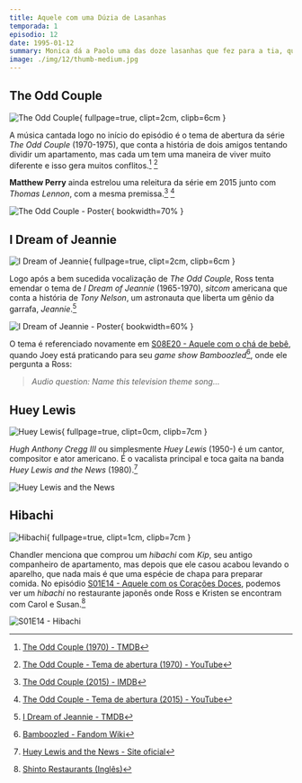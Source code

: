 ```yaml
---
title: Aquele com uma Dúzia de Lasanhas
temporada: 1
episodio: 12
date: 1995-01-12
summary: Monica dá a Paolo uma das doze lasanhas que fez para a tia, que não as quer porque elas contêm carne.
image: ./img/12/thumb-medium.jpg
---
```


## The Odd Couple

![The Odd Couple](./img/12/the-odd-couple.png){ fullpage=true, clipt=2cm, clipb=6cm }

A música cantada logo no início do episódio é o tema de abertura da série
*The Odd Couple* (1970-1975), que conta a história de dois amigos tentando dividir
um apartamento, mas cada um tem uma maneira de viver muito diferente e isso gera
muitos conflitos.[^odd-couple-70-tmdb] [^odd-couple-70-yt]

**Matthew Perry** ainda estrelou uma releitura da série em 2015 junto com *Thomas Lennon*,
com a mesma premissa.[^odd-couple-2015-imdb] [^odd-couple-2015-yt]

![The Odd Couple - Poster](./img/12/the-odd-couple-poster.jpg){ bookwidth=70% }

[^odd-couple-70-tmdb]: [The Odd Couple (1970) - TMDB](https://www.themoviedb.org/tv/1809-the-odd-couple)
[^odd-couple-2015-imdb]: [The Odd Couple (2015) - IMDB](https://www.imdb.com/title/tt0065329/)
[^odd-couple-70-yt]: [The Odd Couple - Tema de abertura (1970) - YouTube](https://www.youtube.com/watch?v=kDrfHj3j398)
[^odd-couple-2015-yt]: [The Odd Couple - Tema de abertura (2015) - YouTube](https://www.youtube.com/watch?v=mrsj4yd_c3I)

## I Dream of Jeannie

![I Dream of Jeannie](./img/12/i-dream-of-jeannie.png){ fullpage=true, clipt=2cm, clipb=6cm }

<!-- {"latex":[{"begin":{"tag":"col-1","width":0.5}}]} -->

Logo após a bem sucedida vocalização de *The Odd Couple*, Ross tenta emendar o
tema de *I Dream of Jeannie* (1965-1970), *sitcom* americana que conta a história
de *Tony Nelson*, um astronauta que liberta um gênio da garrafa, *Jeannie*.[^jeannie-tmdb]

<!--{"latex":[{"end":{"tag":"col-1"}},{"begin":{"tag":"col-2","width":0.5}}]}-->

![I Dream of Jeannie - Poster](./img/12/i-dream-of-jeannie-poster.jpg){ bookwidth=60% }

<!--{"latex":[{"end":{"tag":"col-2"}}]}-->

<cena>
    <chandler
        original="- No, no, we're done. We're done, man."
        traducao="- Não, já chega, já chega cara."
    />
</cena>

O tema é referenciado novamente em [S08E20 - Aquele com o chá de bebê](/temporada/8/episodio/20/),
quando Joey está praticando para seu *game show Bamboozled*[^bamboozled-fandom],
onde ele pergunta a Ross:

> *Audio question: Name this television theme song...*

[^jeannie-tmdb]: [I Dream of Jeannie - TMDB](https://www.themoviedb.org/tv/1660-i-dream-of-jeannie)
[^bamboozled-fandom]: [Bamboozled - Fandom Wiki](https://friends.fandom.com/wiki/Bamboozled)

## Huey Lewis

![Huey Lewis](./img/12/huey-lewis.png){ fullpage=true, clipt=0cm, clipb=7cm }

<cena>
    <ross
      original="- Hey. When did you and Susan meet Huey Lewis?"
      traducao="- Quando vocês conheceram Huey Lewis?"
    />
    <carol
      original="- Uh, that's our friend Tanya."
      traducao="- Essa é nossa amiga Tanya."
    />
    <ross
      original="- Of course it's your friend Tanya."
      traducao="- Claro que é sua amiga Tanya."
    />
</cena>

*Hugh Anthony Cregg III* ou simplesmente *Huey Lewis* (1950-) é um cantor, compositor e
ator americano. É o vacalista principal e toca gaita na banda *Huey Lewis and the News*
(1980).[^lewis-website]

![Huey Lewis and the News](./img/12/huey-lewis-and-the-news.jpeg)

[^lewis-website]: [Huey Lewis and the News - Site oficial](http://www.hueylewisandthenews.com/)

## Hibachi

![Hibachi](./img/12/hibachi.png){ fullpage=true, clipt=1cm, clipb=7cm }

<cena>
    <chandler
        original="- We bought a hibachi together, and then he ran off and got married... and things got pretty ugly."
        traducao="- Compramos um hibachi juntos, ele se casou...  e as coisas ficaram feias."
    />
</cena>

Chandler menciona que comprou um *hibachi* com *Kip*, seu antigo companheiro de
apartamento, mas depois que ele casou
acabou levando o aparelho, que nada mais é que uma espécie de chapa para preparar
comida. No episódio [S01E14 - Aquele com os Corações Doces](/temporada/1/episodio/14/),
podemos ver um *hibachi* no restaurante japonês onde Ross e Kristen se encontram
com Carol e Susan.[^hibachi]

![S01E14 - Hibachi](./img/12/hibachi-ross-carol.png)

[^hibachi]: [Shinto Restaurants (Inglês)](https://shintorestaurants.com/what-is-hibachi/)
